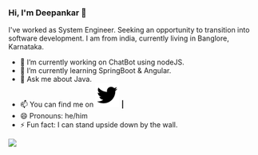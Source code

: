 ### Hi, I'm Deepankar 👋

I've worked as System Engineer. Seeking an opportunity to transition into software development. I am from india, currently living in Banglore, Karnataka.

- 🔭 I’m currently working on ChatBot using nodeJS.
- 🌱 I’m currently learning SpringBoot & Angular.
- 💬 Ask me about Java.
- 📫 You can find me on <img src="./twitter-fill.svg"> **|**    
- 😄 Pronouns: he/him
- ⚡ Fun fact: I can stand upside down by the wall.


[twitter]: https://twitter.com/Deeinmess

![](https://img.shields.io/badge/<Code>-<Java>-informational?style=flat&logo=java>&logoColor=white&color=2bbc8a)

